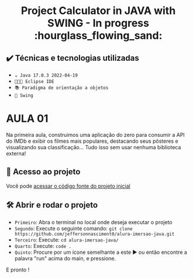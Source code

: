 <h1 align="center"> Project Calculator in JAVA with SWING - In progress :hourglass_flowing_sand: </h1> 


## ✔️ Técnicas e tecnologias utilizadas

- ``☕ Java 17.0.3 2022-04-19``
- ``👨🏽‍💻 Eclipse IDE``
- ``📚 Paradigma de orientação a objetos``
- ``🍃 Swing``


# AULA 01
Na primeira aula, construimos uma aplicação do zero para consumir a API do IMDb e exibir os filmes mais populares, destacando seus pôsteres e visualizando sua classificação... Tudo isso sem usar nenhuma biblioteca externa!



 
 ## 📁 Acesso ao projeto

Você pode [acessar o código fonte do projeto inicial](https://github.com/jeffersonnasciment0/calculadora)

## 🛠️ Abrir e rodar o projeto

- `Primeiro`: Abra o terminal no local onde deseja executar o projeto
- `Segundo`: Execute o seguinte comando: `git clone https://github.com/jeffersonnasciment0/alura-imersao-java.git`
- `Terceiro`: Execute: `cd alura-imersao-java/`
- `Quarto`: Execute: `code .`
- `Quinto`: Procure por um ícone semelhante a este ▶️ ou então encontre a palavra "run" acima do main, e pressione.

E pronto ! 
 
